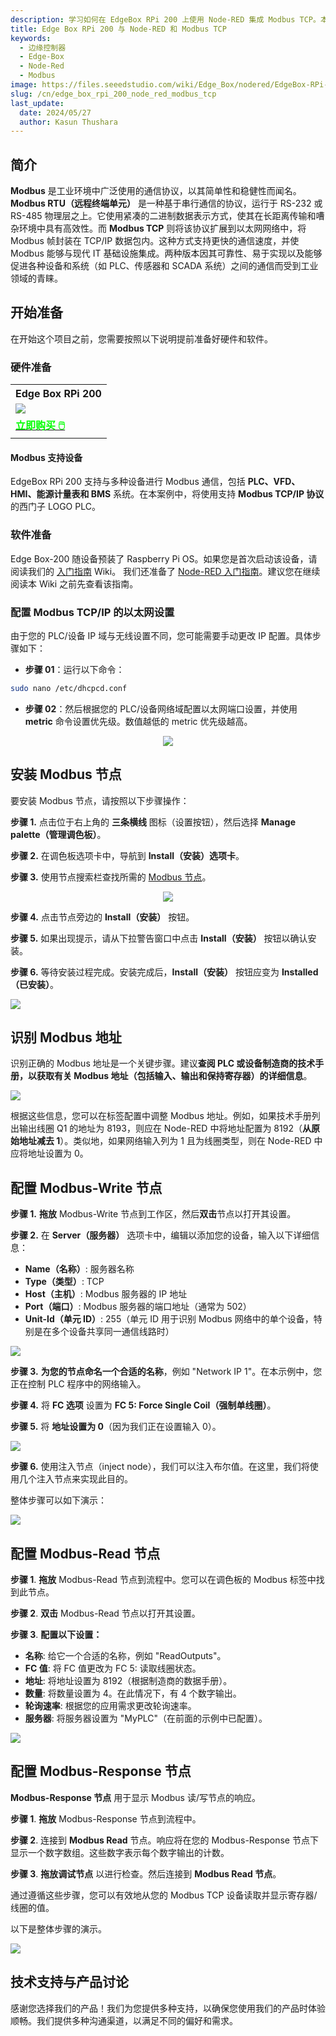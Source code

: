 ```yaml
---
description: 学习如何在 EdgeBox RPi 200 上使用 Node-RED 集成 Modbus TCP。本指南涵盖硬件设置、配置 Modbus 设备以及创建 Node-RED 流以实现高效的工业自动化和监控。
title: Edge Box RPi 200 与 Node-RED 和 Modbus TCP
keywords:
  - 边缘控制器
  - Edge-Box
  - Node-Red
  - Modbus
image: https://files.seeedstudio.com/wiki/Edge_Box/nodered/EdgeBox-RPi-200-font.jpg
slug: /cn/edge_box_rpi_200_node_red_modbus_tcp
last_update:
  date: 2024/05/27
  author: Kasun Thushara
---
```

## 简介

**Modbus** 是工业环境中广泛使用的通信协议，以其简单性和稳健性而闻名。**Modbus RTU（远程终端单元）** 是一种基于串行通信的协议，运行于 RS-232 或 RS-485 物理层之上。它使用紧凑的二进制数据表示方式，使其在长距离传输和嘈杂环境中具有高效性。而 **Modbus TCP** 则将该协议扩展到以太网网络中，将 Modbus 帧封装在 TCP/IP 数据包内。这种方式支持更快的通信速度，并使 Modbus 能够与现代 IT 基础设施集成。两种版本因其可靠性、易于实现以及能够促进各种设备和系统（如 PLC、传感器和 SCADA 系统）之间的通信而受到工业领域的青睐。

## 开始准备

在开始这个项目之前，您需要按照以下说明提前准备好硬件和软件。

### 硬件准备

<div class="table-center">
	<table class="table-nobg">
    <tr class="table-trnobg">
      <th class="table-trnobg">Edge Box RPi 200</th>
		</tr>
    <tr class="table-trnobg"></tr>
		<tr class="table-trnobg">
			<td class="table-trnobg"><div style={{textAlign:'center'}}><img src="https://media-cdn.seeedstudio.com/media/catalog/product/cache/bb49d3ec4ee05b6f018e93f896b8a25d/1/-/1-102991599_edgebox-rpi-200-first.jpg" style={{width:300, height:'auto'}}/></div></td>
		</tr>
    <tr class="table-trnobg"></tr>
		<tr class="table-trnobg">
			<td class="table-trnobg"><div class="get_one_now_container" style={{textAlign: 'center'}}><a class="get_one_now_item" href="https://www.seeedstudio.com/EdgeBox-RPi-200-CM4104016-p-5486.html" target="_blank" rel="noopener noreferrer">
              <strong><span><font color={'FFFFFF'} size={"4"}> 立即购买 🖱️</font></span></strong>
          </a></div></td>
        </tr>
    </table>
    </div>

#### Modbus 支持设备

EdgeBox RPi 200 支持与多种设备进行 Modbus 通信，包括 **PLC、VFD、HMI、能源计量表和 BMS** 系统。在本案例中，将使用支持 **Modbus TCP/IP 协议** 的西门子 LOGO PLC。

### 软件准备

Edge Box-200 随设备预装了 Raspberry Pi OS。如果您是首次启动该设备，请阅读我们的 [入门指南](https://wiki.seeedstudio.com/cn/Edge_Box_introduction/) Wiki。
我们还准备了 [Node-RED 入门指南](https://wiki.seeedstudio.com/cn/Edge-Box-Getting-Started-with-Node-Red/)。建议您在继续阅读本 Wiki 之前先查看该指南。

### 配置 Modbus TCP/IP 的以太网设置

由于您的 PLC/设备 IP 域与无线设置不同，您可能需要手动更改 IP 配置。具体步骤如下：

- **步骤 01**：运行以下命令：

```sh
sudo nano /etc/dhcpcd.conf
```

- **步骤 02**：然后根据您的 PLC/设备网络域配置以太网端口设置，并使用 **metric** 命令设置优先级。数值越低的 metric 优先级越高。

<center><img width={600} src="https://files.seeedstudio.com/wiki/Edge_Box/nodered/ipconfig.PNG" /></center>

## 安装 Modbus 节点

要安装 Modbus 节点，请按照以下步骤操作：

**步骤 1.** 点击位于右上角的 **三条横线** 图标（设置按钮），然后选择 **Manage palette（管理调色板）**。

**步骤 2.** 在调色板选项卡中，导航到 **Install（安装）选项卡**。

**步骤 3.** 使用节点搜索栏查找所需的 [Modbus 节点](https://flows.nodered.org/node/node-red-contrib-modbus)。

<center><img width={600} src="https://files.seeedstudio.com/wiki/Edge_Box/nodered/pallet.PNG" /></center>

**步骤 4.** 点击节点旁边的 **Install（安装）** 按钮。

**步骤 5.** 如果出现提示，请从下拉警告窗口中点击 **Install（安装）** 按钮以确认安装。

**步骤 6.** 等待安装过程完成。安装完成后，**Install（安装）** 按钮应变为 **Installed（已安装）**。

<div style={{textAlign:'center'}}><img src="https://files.seeedstudio.com/wiki/Edge_Box/nodered/nodered-edgebox1.gif" style={{width:800, height:'auto'}}/></div>

## 识别 Modbus 地址

识别正确的 Modbus 地址是一个关键步骤。建议**查阅 PLC 或设备制造商的技术手册，以获取有关 Modbus 地址（包括输入、输出和保持寄存器）的详细信息**。

<div style={{textAlign:'center'}}><img src="https://files.seeedstudio.com/wiki/Edge_Box/nodered/modbus.PNG" style={{width:600, height:'auto'}}/></div>

根据这些信息，您可以在标签配置中调整 Modbus 地址。例如，如果技术手册列出输出线圈 Q1 的地址为 8193，则应在 Node-RED 中将地址配置为 8192（**从原始地址减去 1**）。类似地，如果网络输入列为 1 且为线圈类型，则在 Node-RED 中应将地址设置为 0。

## 配置 Modbus-Write 节点

**步骤 1.** **拖放** Modbus-Write 节点到工作区，然后**双击**节点以打开其设置。

**步骤 2.** 在 **Server（服务器）** 选项卡中，编辑以添加您的设备，输入以下详细信息：

   - **Name（名称）**: 服务器名称
   - **Type（类型）**: TCP
   - **Host（主机）**: Modbus 服务器的 IP 地址
   - **Port（端口）**: Modbus 服务器的端口地址（通常为 502）
   - **Unit-Id（单元 ID）**: 255（单元 ID 用于识别 Modbus 网络中的单个设备，特别是在多个设备共享同一通信线路时）

<div style={{textAlign:'center'}}><img src="https://files.seeedstudio.com/wiki/Edge_Box/nodered/server.PNG" style={{width:600, height:'auto'}}/></div>

**步骤 3.** **为您的节点命名一个合适的名称**，例如 "Network IP 1"。在本示例中，您正在控制 PLC 程序中的网络输入。

**步骤 4.** 将 **FC 选项** 设置为 **FC 5: Force Single Coil（强制单线圈）**。

**步骤 5.** 将 **地址设置为 0**（因为我们正在设置输入 0）。

<div style={{textAlign:'center'}}><img src="https://files.seeedstudio.com/wiki/Edge_Box/nodered/networkip1.PNG" style={{width:600, height:'auto'}}/></div>

**步骤 6.** 使用注入节点（inject node），我们可以注入布尔值。在这里，我们将使用几个注入节点来实现此目的。

整体步骤可以如下演示：

<div style={{textAlign:'center'}}><img src="https://files.seeedstudio.com/wiki/Edge_Box/nodered/modbus-write.gif" style={{width:800, height:'auto'}}/></div>

## 配置 Modbus-Read 节点

**步骤 1**. **拖放** Modbus-Read 节点到流程中。您可以在调色板的 Modbus 标签中找到此节点。

**步骤 2**. **双击** Modbus-Read 节点以打开其设置。

**步骤 3**. **配置以下设置：**

   - **名称**: 给它一个合适的名称，例如 "ReadOutputs"。
   - **FC 值**: 将 FC 值更改为 FC 5: 读取线圈状态。
   - **地址**: 将地址设置为 8192（根据制造商的数据手册）。
   - **数量**: 将数量设置为 4。在此情况下，有 4 个数字输出。
   - **轮询速率**: 根据您的应用需求更改轮询速率。
   - **服务器**: 将服务器设置为 "MyPLC"（在前面的示例中已配置）。

<div style={{textAlign:'center'}}><img src="https://files.seeedstudio.com/wiki/Edge_Box/nodered/modbusread.PNG" style={{width:600, height:'auto'}}/></div> 

## 配置 Modbus-Response 节点

**Modbus-Response 节点** 用于显示 Modbus 读/写节点的响应。

**步骤 1**. **拖放** Modbus-Response 节点到流程中。

**步骤 2**. 连接到 **Modbus Read** 节点。响应将在您的 Modbus-Response 节点下显示一个数字数组。这些数字表示每个数字输出的计数。

**步骤 3**. **拖放调试节点** 以进行检查。然后连接到 **Modbus Read 节点**。

通过遵循这些步骤，您可以有效地从您的 Modbus TCP 设备读取并显示寄存器/线圈的值。

以下是整体步骤的演示。

<div style={{textAlign:'center'}}><img src="https://files.seeedstudio.com/wiki/Edge_Box/nodered/modbus-read.gif" style={{width:800, height:'auto'}}/></div> 

## 技术支持与产品讨论

感谢您选择我们的产品！我们为您提供多种支持，以确保您使用我们的产品时体验顺畅。我们提供多种沟通渠道，以满足不同的偏好和需求。

<div class="button_tech_support_container">
<a href="https://forum.seeedstudio.com/" class="button_forum"></a> 
<a href="https://www.seeedstudio.com/contacts" class="button_email"></a>
</div>

<div class="button_tech_support_container">
<a href="https://discord.gg/eWkprNDMU7" class="button_discord"></a> 
<a href="https://github.com/Seeed-Studio/wiki-documents/discussions/69" class="button_discussion"></a>
</div>